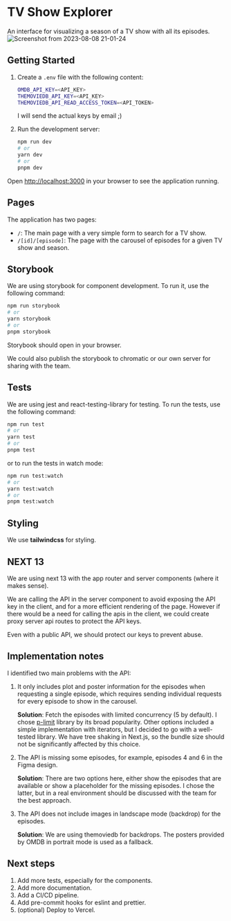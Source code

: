 # TV Show Explorer
An interface for visualizing a season of a TV show with all its episodes.
![Screenshot from 2023-08-08 21-01-24](https://github.com/atscub/tvshow-explorer/assets/29891965/09dd5234-c1b4-4f11-a643-5bf7e9396b0f)

## Getting Started

1. Create a `.env` file with the following content:

   ```bash
   OMDB_API_KEY=<API_KEY>
   THEMOVIEDB_API_KEY=<API_KEY>
   THEMOVIEDB_API_READ_ACCESS_TOKEN=<API_TOKEN>
   ```

   I will send the actual keys by email ;)

1. Run the development server:

   ```bash
   npm run dev
   # or
   yarn dev
   # or
   pnpm dev
   ```

Open [http://localhost:3000](http://localhost:3000) in your browser to see the application running.

## Pages

The application has two pages:

- `/`: The main page with a very simple form to search for a TV show.
- `/[id]/[episode]`: The page with the carousel of episodes for a given TV show and season.

## Storybook

We are using storybook for component development. To run it, use the following command:

```bash
npm run storybook
# or
yarn storybook
# or
pnpm storybook
```

Storybook should open in your browser.

We could also publish the storybook to chromatic or our own server for sharing with the team.

## Tests

We are using jest and react-testing-library for testing. To run the tests, use the following command:

```bash
npm run test
# or
yarn test
# or
pnpm test
```

or to run the tests in watch mode:

```bash
npm run test:watch
# or
yarn test:watch
# or
pnpm test:watch
```

## Styling

We use **tailwindcss** for styling.

## NEXT 13

We are using next 13 with the app router and server components (where it makes sense).

We are calling the API in the server component to avoid exposing the API key in the client, and for a more efficient rendering of the page. However if there would be a need for calling the apis in the client, we could create proxy server api routes to protect the API keys.

Even with a public API, we should protect our keys to prevent abuse.

## Implementation notes

I identified two main problems with the API:

1. It only includes plot and poster information for the episodes when requesting a single episode, which requires sending individual requests for every episode to show in the carousel.

   **Solution**: Fetch the episodes with limited concurrency (5 by default). I chose [p-limit](https://github.com/sindresorhus/p-limit) library by its broad popularity. Other options included a simple implementation with iterators, but I decided to go with a well-tested library. We have tree shaking in Next.js, so the bundle size should not be significantly affected by this choice.

1. The API is missing some episodes, for example, episodes 4 and 6 in the Figma design.

   **Solution**: There are two options here, either show the episodes that are available or show a placeholder for the missing episodes. I chose the latter, but in a real environment should be discussed with the team for the best approach.

1. The API does not include images in landscape mode (backdrop) for the episodes.

   **Solution**: We are using themoviedb for backdrops. The posters provided by OMDB in portrait mode is used as a fallback.

## Next steps

1. Add more tests, especially for the components.
1. Add more documentation.
1. Add a CI/CD pipeline.
1. Add pre-commit hooks for eslint and prettier.
1. (optional) Deploy to Vercel.

